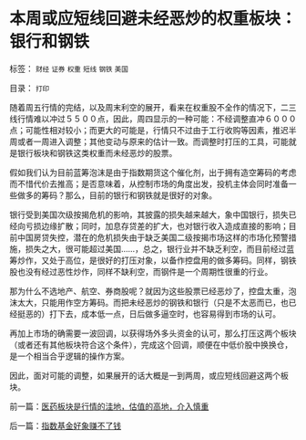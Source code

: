 # 本周或应短线回避未经恶炒的权重板块：银行和钢铁

标签： `财经` `证券` `权重` `短线` `钢铁` `美国` 

目录： `打印`

随着周五行情的完结，以及周末利空的展开，看来在权重股不全作的情况下，二三线行情难以冲过５５００点，因此，周四显示的一种可能：不经调整直冲６０００点；可能性相对较小；而更大的可能是，行情只不过由于工行收购等因素，推迟半周或者一周进入调整；其他变动与原来的估计一致。而调整时打压的工具，可能就是银行板块和钢铁这类权重而未经恶炒的股票。



假如我们认为目前蓝筹泡沫是由于指数期货这个催化剂，出于拥有造空筹码的考虑而不惜代价去推高；是否意味着，从控制市场的角度出发，投机主体会同时准备一些做多的筹码？那么，目前的银行和钢铁就是很好的对象。



银行受到美国次级按揭危机的影响，其披露的损失越来越大，象中国银行，损失已经向亏损边缘扩散；同时，加息存贷差的扩大，也对银行收入造成直接的影响；目前中国房贷失控，潜在的危机损失由于缺乏美国二级按揭市场这样的市场化预警措施，损失之大，很可能超过美国……，总之，银行业并不缺乏利空，而目前经过蓝筹炒作，又处于高位，是很好的打压对象，以备作控盘用的做多筹码。同样，钢铁股也没有经过恶性炒作，同样不缺利空，而钢件是一个周期性很重的行业。



那为什么不选地产、航空、券商股呢？就因为这些股票已经恶炒了，控盘太重，泡沫太大，只能用作空方筹码。而把未经恶炒的钢铁和银行（只是不太恶而已，也已经挺恶的）打下去，成本低一点，日后做多逼空时，也容易得到市场的认可。



再加上市场的确需要一波回调，以获得场外多头资金的认可，那么打压这两个板块（或者还有其他板块符合这个条件），完成这个回调，顺便在中低价股中换换仓，是一个相当合乎逻辑的操作方案。



因此，面对可能的调整，如果展开的话大概是一到两周，或应短线回避这两个板块。



前一篇：[医药板块是行情的洼地，估值的高地，介入慎重](../../../2007/9/2/医药板块是行情的洼地，估值的高地，介入慎重.md)

后一篇：[指数基金好象赚不了钱](../../../2007/9/2/指数基金好象赚不了钱.md)